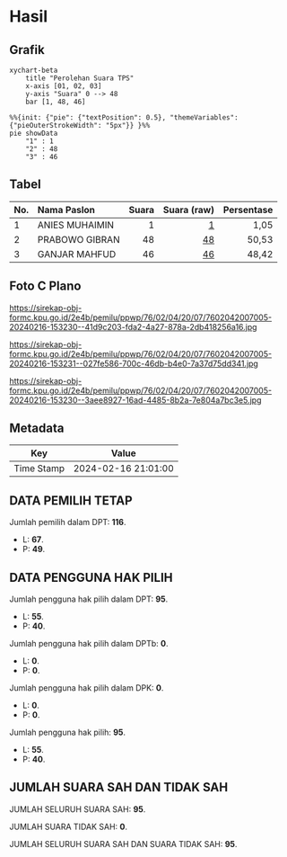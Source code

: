 # Hasil

## Grafik

```mermaid
xychart-beta
    title "Perolehan Suara TPS"
    x-axis [01, 02, 03]
    y-axis "Suara" 0 --> 48
    bar [1, 48, 46]
```

```mermaid
%%{init: {"pie": {"textPosition": 0.5}, "themeVariables": {"pieOuterStrokeWidth": "5px"}} }%%
pie showData
    "1" : 1
    "2" : 48
    "3" : 46
```

## Tabel

| No. | Nama Paslon    | Suara | Suara (raw) | Persentase |
|:--- |:-------------- | -----:| -----------:| ----------:|
| 1   | ANIES MUHAIMIN | 1     | [1][p-1]    | 1,05       |
| 2   | PRABOWO GIBRAN | 48    | [48][p-2]   | 50,53      |
| 3   | GANJAR MAHFUD  | 46    | [46][p-3]   | 48,42      |


[p-1]: https://github.com/gigit-pemilu/pemilu-2024-76-sulawesi-barat/blob/main/pilpres/hitung-suara/sub/76-sulawesi-barat/sub/02-mamuju/sub/04-kalumpang/sub/2007-tumoga/sub/005-tps/sub/paslon-1.txt
[p-2]: https://github.com/gigit-pemilu/pemilu-2024-76-sulawesi-barat/blob/main/pilpres/hitung-suara/sub/76-sulawesi-barat/sub/02-mamuju/sub/04-kalumpang/sub/2007-tumoga/sub/005-tps/sub/paslon-2.txt
[p-3]: https://github.com/gigit-pemilu/pemilu-2024-76-sulawesi-barat/blob/main/pilpres/hitung-suara/sub/76-sulawesi-barat/sub/02-mamuju/sub/04-kalumpang/sub/2007-tumoga/sub/005-tps/sub/paslon-3.txt

## Foto C Plano

https://sirekap-obj-formc.kpu.go.id/2e4b/pemilu/ppwp/76/02/04/20/07/7602042007005-20240216-153230--41d9c203-fda2-4a27-878a-2db418256a16.jpg

https://sirekap-obj-formc.kpu.go.id/2e4b/pemilu/ppwp/76/02/04/20/07/7602042007005-20240216-153231--027fe586-700c-46db-b4e0-7a37d75dd341.jpg

https://sirekap-obj-formc.kpu.go.id/2e4b/pemilu/ppwp/76/02/04/20/07/7602042007005-20240216-153230--3aee8927-16ad-4485-8b2a-7e804a7bc3e5.jpg


## Metadata

| Key        | Value               |
| ---------- | ------------------- |
| Time Stamp | 2024-02-16 21:01:00 |


## DATA PEMILIH TETAP

Jumlah pemilih dalam DPT: **116**.
 * L: **67**.
 * P: **49**.

## DATA PENGGUNA HAK PILIH

Jumlah pengguna hak pilih dalam DPT: **95**.
 * L: **55**.
 * P: **40**.

Jumlah pengguna hak pilih dalam DPTb: **0**.
 * L: **0**.
 * P: **0**.

Jumlah pengguna hak pilih dalam DPK: **0**.
 * L: **0**.
 * P: **0**.

Jumlah pengguna hak pilih: **95**.
 * L: **55**.
 * P: **40**.

## JUMLAH SUARA SAH DAN TIDAK SAH

JUMLAH SELURUH SUARA SAH: **95**.

JUMLAH SUARA TIDAK SAH: **0**.

JUMLAH SELURUH SUARA SAH DAN SUARA TIDAK SAH: **95**.


